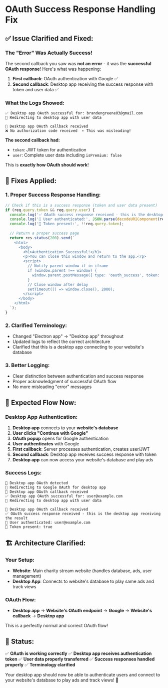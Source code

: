 # OAuth Success Response Handling Fix

## ✅ **Issue Clarified and Fixed:**

### **The "Error" Was Actually Success!**
The second callback you saw was **not an error** - it was the **successful OAuth response**! Here's what was happening:

1. **First callback**: OAuth authentication with Google ✅
2. **Second callback**: Desktop app receiving the success response with token and user data ✅

### **What the Logs Showed:**
```
✅ Desktop app OAuth successful for: brandengreene03@gmail.com
🔗 Redirecting to desktop app with user data

📱 Desktop app OAuth callback received
❌ No authorization code received  ← This was misleading!
```

**The second callback had:**
- `token`: JWT token for authentication
- `user`: Complete user data including `isPremium: false`

This is **exactly how OAuth should work**!

## 🔧 **Fixes Applied:**

### **1. Proper Success Response Handling:**
```javascript
// Check if this is a success response (token and user data present)
if (req.query.token && req.query.user) {
  console.log('✅ OAuth success response received - this is the desktop app receiving the result');
  console.log('👤 User authenticated:', JSON.parse(decodeURIComponent(req.query.user)).email);
  console.log('🔑 Token present:', !!req.query.token);
  
  // Return a proper success page
  return res.status(200).send(`
    <html>
      <body>
        <h1>Authentication Successful!</h1>
        <p>You can close this window and return to the app.</p>
        <script>
          // Notify parent window if in iframe
          if (window.parent !== window) {
            window.parent.postMessage({ type: 'oauth_success', token: '${req.query.token}', user: '${req.query.user}' }, '*');
          }
          // Close window after delay
          setTimeout(() => window.close(), 2000);
        </script>
      </body>
    </html>
  `);
}
```

### **2. Clarified Terminology:**
- Changed "Electron app" → "Desktop app" throughout
- Updated logs to reflect the correct architecture
- Clarified that this is a desktop app connecting to your website's database

### **3. Better Logging:**
- Clear distinction between authentication and success response
- Proper acknowledgment of successful OAuth flow
- No more misleading "error" messages

## 🎯 **Expected Flow Now:**

### **Desktop App Authentication:**
1. **Desktop app** connects to your **website's database**
2. **User clicks "Continue with Google"**
3. **OAuth popup** opens for Google authentication
4. **User authenticates** with Google
5. **First callback**: Server processes authentication, creates user/JWT
6. **Second callback**: Desktop app receives success response with token
7. **Desktop app** can now access your website's database and play ads

### **Success Logs:**
```
📱 Desktop app OAuth detected
🔗 Redirecting to Google OAuth for desktop app
📱 Desktop app OAuth callback received
✅ Desktop app OAuth successful for: user@example.com
🔗 Redirecting to desktop app with user data

📱 Desktop app OAuth callback received
✅ OAuth success response received - this is the desktop app receiving the result
👤 User authenticated: user@example.com
🔑 Token present: true
```

## 🏗️ **Architecture Clarified:**

### **Your Setup:**
- **Website**: Main charity stream website (handles database, ads, user management)
- **Desktop App**: Connects to website's database to play same ads and track views

### **OAuth Flow:**
- **Desktop app** → **Website's OAuth endpoint** → **Google** → **Website's callback** → **Desktop app**

This is a perfectly normal and correct OAuth flow!

## 🎉 **Status:**

✅ **OAuth is working correctly**
✅ **Desktop app receives authentication token**
✅ **User data properly transferred**
✅ **Success responses handled properly**
✅ **Terminology clarified**

Your desktop app should now be able to authenticate users and connect to your website's database to play ads and track views! 🚀

